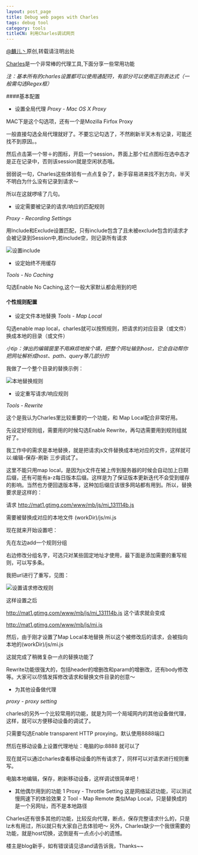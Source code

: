 ```yaml
---
layout: post_page
title: Debug web pages with Charles
tags: debug tool
category: tools
titleCN: 利用Charles调试网页
---
```


[@麟儿丶](http://weibo.com/13511031)原创,转载请注明出处

[Charles](http://www.charlesproxy.com/)是一个非常棒的代理工具,下面分享一些常用功能

_注：基本所有的charles设置都可以使用通配符，有部分可以使用正则表达式（一般需勾选Regex框）_

####基本配置

- 设置全局代理
_Proxy - Mac OS X Proxy_

MAC下是这个勾选项，还有一个是Mozilla Firfox Proxy

一般直接勾选全局代理就好了。不要忘记勾选了，不然刷新半天木有记录，可能还找不到原因。。

然后点击第一个带＋的图标，开启一个session，界面上那个红点图标在选中态才是正在记录中，否则该session就是空闲状态哦。

弱弱说一句，Charles这些体验有一点点复杂了，新手容易进来找不到方向，半天不明白为什么没有记录到请求～

所以在这就啰嗦了几句。


- 设定需要被记录的请求/响应的匹配规则

_Proxy - Recording Settings_

用Include和Exclude设置匹配，只有include包含了且未被exclude包含的请求才会被记录到Session中,若include空，则记录所有请求

![设置include](http://pic.yupoo.com/babyliner1026/DjX3dVga/klTNu.png)

- 设定始终不用缓存

_Tools - No Caching_

勾选Enable No Caching,这个一般大家默认都会用到的吧


#### 个性规则配置


- 设定文件本地替换
_Tools - Map Local_

勾选enable map local，charles就可以按照规则，把请求的对应目录（或文件）换成本地的目录（或文件）

_小tip：弹出的编辑窗里不用麻烦地挨个填，把整个网址输到host，它会自动帮你把网址解析成host、path、query等几部分的_

我做了一个整个目录的替换示例：

![本地替换规则](http://pic.yupoo.com/babyliner1026/DjXTbWaR/AuDYg.png)


- 设定重写请求/响应规则

_Tools - Rewrite_

这个是我认为Charles里比较重要的一个功能，和 Map Local配合非常好用。

先设定好规则组，需要用的时候勾选Enable Rewrite，再勾选需要用到规则组就好了。

我工作中的需求是本地替换，就是把请求js文件替换成本地对应的文件，这样就可以:编辑-保存-刷新 三步调试了。

这里不能只用map local，是因为js文件在被上传到服务器的时候会自动加上日期后缀，还有可能有a-z每日版本后缀。这样是为了保证版本更新迭代不会受到缓存的影响。当然也方便回退版本等，这种加后缀应该很多网站都有用到。所以，替换要求是这样的：


请求 http://mat1.gtimg.com/www/mb/js/mi_131114b.js
	
需要被替换成对应的本地文件 (workDir)/js/mi.js

现在就来开始设置吧：

先在左边add一个规则分组

右边修改分组名字，可选只对某些固定地址才使用，最下面是添加需要的重写规则，可以写多条。

我把url进行了重写，见图：

![设置请求修改规则](http://pic.yupoo.com/babyliner1026/DjXTaN14/8AFNC.png)

这样设置之后

http://mat1.gtimg.com/www/mb/js/mi_131114b.js 这个请求就会变成

http://mat1.gtimg.com/www/mb/js/mi.js

然后，由于刚才设置了Map Local本地替换
所以这个被修改后的请求，会被指向本地的(workDir)/js/mi.js

这就完成了稍微复杂一点的替换功能了

Rewrite功能很强大的，包括header的增删改和param的增删改，还有body修改等。大家可以尽情发挥修改请求和替换文件目录的创意～


- 为其他设备做代理

_proxy - proxy setting_

charles的另外一个比较常用的功能，就是为同一个局域网内的其他设备做代理，这样，就可以方便移动设备的调试了。

只需要勾选Enable transparent HTTP proxying，默认使用8888端口

然后在移动设备上设置代理地址：电脑的ip:8888 就可以了

现在就可以通过charles查看移动设备的所有请求了，同样可以对请求进行规则重写。

电脑本地编辑，保存，刷新移动设备，这样调试很简单吧！


- 其他偶尔用到的功能
    1 Proxy - Throttle Setting
    	这是网络延迟功能，可以测试慢网速下的体验效果
    2 Tool - Map Remote
	    类似Map Local，只是替换成的是一个另网址，而不是本地路径
	

Charles还有很多其他的功能，比较反向代理，断点，保存完整请求什么的，只是lz木有用过，所以就只有大家自己去体验吧～
另外，Charles缺少一个我很需要的功能，就是host切换，这倒是有一点点小小的遗憾。

楼主是blog新手，如有错误请见谅and请告诉我，Thanks~~

